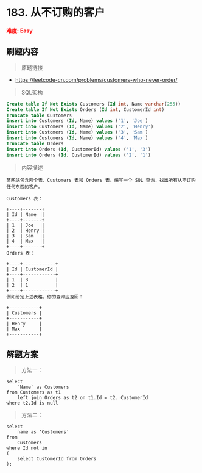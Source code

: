 # 183. 从不订购的客户

**<font color=red>难度: Easy</font>**

## 刷题内容

> 原题链接

- https://leetcode-cn.com/problems/customers-who-never-order/

> SQL架构

```sql
Create table If Not Exists Customers (Id int, Name varchar(255))
Create table If Not Exists Orders (Id int, CustomerId int)
Truncate table Customers
insert into Customers (Id, Name) values ('1', 'Joe')
insert into Customers (Id, Name) values ('2', 'Henry')
insert into Customers (Id, Name) values ('3', 'Sam')
insert into Customers (Id, Name) values ('4', 'Max')
Truncate table Orders
insert into Orders (Id, CustomerId) values ('1', '3')
insert into Orders (Id, CustomerId) values ('2', '1')
```

> 内容描述

```
某网站包含两个表，Customers 表和 Orders 表。编写一个 SQL 查询，找出所有从不订购任何东西的客户。

Customers 表：

+----+-------+
| Id | Name  |
+----+-------+
| 1  | Joe   |
| 2  | Henry |
| 3  | Sam   |
| 4  | Max   |
+----+-------+
Orders 表：

+----+------------+
| Id | CustomerId |
+----+------------+
| 1  | 3          |
| 2  | 1          |
+----+------------+
例如给定上述表格，你的查询应返回：

+-----------+
| Customers |
+-----------+
| Henry     |
| Max       |
+-----------+
```

## 解题方案

> 方法一：

```mysql
select
    `Name` as Customers
from Customers as t1
    left join Orders as t2 on t1.Id = t2. CustomerId
where t2.Id is null
```



> 方法二：

```mysql
select 
    name as 'Customers'
from 
    Customers
where Id not in
(
    select CustomerId from Orders
);
```

